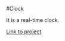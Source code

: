 #Clock

It is a real-time clock.

<a href="https://fernandakagami.github.io/javaScript-projects/javaScript30/project02-clock/" target="_blank">Link to project</a>